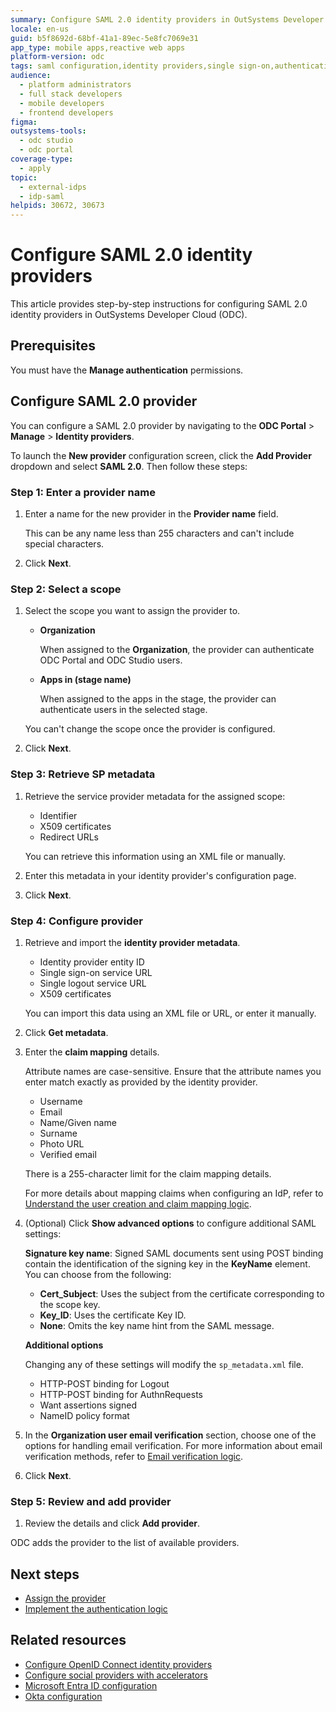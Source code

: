 ```yaml
---
summary: Configure SAML 2.0 identity providers in OutSystems Developer Cloud (ODC) for enterprise authentication and single sign-on.
locale: en-us
guid: b5f8692d-68bf-41a1-89ec-5e8fc7069e31
app_type: mobile apps,reactive web apps
platform-version: odc
tags: saml configuration,identity providers,single sign-on,authentication
audience:
  - platform administrators
  - full stack developers
  - mobile developers
  - frontend developers
figma:
outsystems-tools:
  - odc studio
  - odc portal
coverage-type:
  - apply
topic:
  - external-idps
  - idp-saml
helpids: 30672, 30673
---
```


# Configure SAML 2.0 identity providers

This article provides step-by-step instructions for configuring SAML 2.0 identity providers in OutSystems Developer Cloud (ODC).

## Prerequisites

You must have the **Manage authentication** permissions.

## Configure SAML 2.0 provider

You can configure a SAML 2.0 provider by navigating to the **ODC Portal** > **Manage** > **Identity providers**.

To launch the **New provider** configuration screen, click the **Add Provider** dropdown and select **SAML 2.0**. Then follow these steps:

### Step 1: Enter a provider name

1. Enter a name for the new provider in the **Provider name** field.

    This can be any name less than 255 characters and can't include special characters.

1. Click **Next**.

### Step 2: Select a scope

1. Select the scope you want to assign the provider to.

    * **Organization**

      When assigned to the **Organization**, the provider can authenticate ODC Portal and ODC Studio users.

    * **Apps in (stage name)**

      When assigned to the apps in the stage, the provider can authenticate users in the selected stage.

    <div class="info" markdown="1">

    You can't change the scope once the provider is configured.

    </div>

1. Click **Next**.

### Step 3: Retrieve SP metadata

1. Retrieve the service provider metadata for the assigned scope:

    * Identifier
    * X509 certificates
    * Redirect URLs

    You can retrieve this information using an XML file or manually.

1. Enter this metadata in your identity provider's configuration page.

1. Click **Next**.

### Step 4: Configure provider

1. Retrieve and import the **identity provider metadata**.

    * Identity provider entity ID
    * Single sign-on service URL
    * Single logout service URL
    * X509 certificates

    You can import this data using an XML file or URL, or enter it manually.

1. Click **Get metadata**.

1. Enter the **claim mapping** details.

    <div class="info" markdown="1">

    Attribute names are case-sensitive. Ensure that the attribute names you enter match exactly as provided by the identity provider.

    </div>

    * Username
    * Email
    * Name/Given name
    * Surname
    * Photo URL
    * Verified email

    <div class="info" markdown="1">

    There is a 255-character limit for the claim mapping details.

    </div>

    <div class="info" markdown="1">

    For more details about mapping claims when configuring an IdP, refer to [Understand the user creation and claim mapping logic](intro.md#claim-mapping-logic).

    </div>

1. (Optional) Click **Show advanced options** to configure additional SAML settings:

    **Signature key name**: Signed SAML documents sent using POST binding contain the identification of the signing key in the **KeyName** element. You can choose from the following:

    * **Cert_Subject**: Uses the subject from the certificate corresponding to the scope key.
    * **Key_ID**: Uses the certificate Key ID.
    * **None**: Omits the key name hint from the SAML message.  

    **Additional options**

    <div class="info" markdown="1">

    Changing any of these settings will modify the ``sp_metadata.xml`` file.

    </div>

    * HTTP-POST binding for Logout
    * HTTP-POST binding for AuthnRequests
    * Want assertions signed
    * NameID policy format

1. In the **Organization user email verification** section, choose one of the options for handling email verification. For more information about email verification methods, refer to [Email verification logic](intro.md#email-verification-logic).

1. Click **Next**.

### Step 5: Review and add provider

1. Review the details and click **Add provider**.

ODC adds the provider to the list of available providers.

## Next steps

* [Assign the provider](intro.md#assign-an-external-idp)
* [Implement the authentication logic](apps.md)

## Related resources

* [Configure OpenID Connect identity providers](configure-openid-connect.md)
* [Configure social providers with accelerators](configure-social-accelerators.md)
* [Microsoft Entra ID configuration](azure-ad.md)
* [Okta configuration](okta.md)
